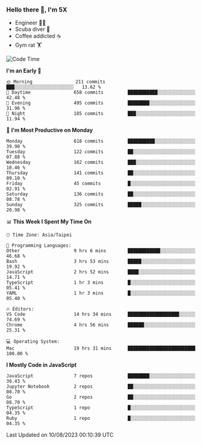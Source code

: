 ### Hello there 👋, I'm 5X

* Engineer 👨‍💻
* Scuba diver 🤿
* Coffee addicted ☕️
* Gym rat 🏋️

<!--START_SECTION:waka-->
![Code Time](http://img.shields.io/badge/Code%20Time-435%20hrs%2038%20mins-blue)

**I'm an Early 🐤** 

```text
🌞 Morning                211 commits         ███░░░░░░░░░░░░░░░░░░░░░░   13.62 % 
🌆 Daytime                658 commits         ███████████░░░░░░░░░░░░░░   42.48 % 
🌃 Evening                495 commits         ████████░░░░░░░░░░░░░░░░░   31.96 % 
🌙 Night                  185 commits         ███░░░░░░░░░░░░░░░░░░░░░░   11.94 % 
```
📅 **I'm Most Productive on Monday** 

```text
Monday                   618 commits         ██████████░░░░░░░░░░░░░░░   39.90 % 
Tuesday                  122 commits         ██░░░░░░░░░░░░░░░░░░░░░░░   07.88 % 
Wednesday                162 commits         ███░░░░░░░░░░░░░░░░░░░░░░   10.46 % 
Thursday                 141 commits         ██░░░░░░░░░░░░░░░░░░░░░░░   09.10 % 
Friday                   45 commits          █░░░░░░░░░░░░░░░░░░░░░░░░   02.91 % 
Saturday                 136 commits         ██░░░░░░░░░░░░░░░░░░░░░░░   08.78 % 
Sunday                   325 commits         █████░░░░░░░░░░░░░░░░░░░░   20.98 % 
```


📊 **This Week I Spent My Time On** 

```text
🕑︎ Time Zone: Asia/Taipei

💬 Programming Languages: 
Other                    9 hrs 6 mins        ████████████░░░░░░░░░░░░░   46.68 % 
Bash                     3 hrs 53 mins       █████░░░░░░░░░░░░░░░░░░░░   19.92 % 
JavaScript               2 hrs 52 mins       ████░░░░░░░░░░░░░░░░░░░░░   14.71 % 
TypeScript               1 hr 3 mins         █░░░░░░░░░░░░░░░░░░░░░░░░   05.41 % 
YAML                     1 hr 3 mins         █░░░░░░░░░░░░░░░░░░░░░░░░   05.40 % 

🔥 Editors: 
VS Code                  14 hrs 34 mins      ███████████████████░░░░░░   74.69 % 
Chrome                   4 hrs 56 mins       ██████░░░░░░░░░░░░░░░░░░░   25.31 % 

💻 Operating System: 
Mac                      19 hrs 31 mins      █████████████████████████   100.00 % 
```

**I Mostly Code in JavaScript** 

```text
JavaScript               7 repos             ████████░░░░░░░░░░░░░░░░░   30.43 % 
Jupyter Notebook         2 repos             ██░░░░░░░░░░░░░░░░░░░░░░░   08.70 % 
Go                       2 repos             ██░░░░░░░░░░░░░░░░░░░░░░░   08.70 % 
TypeScript               1 repo              █░░░░░░░░░░░░░░░░░░░░░░░░   04.35 % 
Ruby                     1 repo              █░░░░░░░░░░░░░░░░░░░░░░░░   04.35 % 
```




 Last Updated on 10/08/2023 00:10:39 UTC
<!--END_SECTION:waka-->

